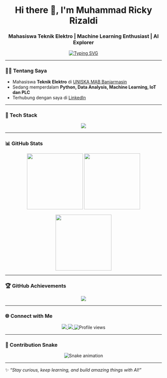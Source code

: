 <!-- Header -->
<h1 align="center">Hi there 👋, I'm Muhammad Ricky Rizaldi</h1>
<h3 align="center">Mahasiswa Teknik Elektro | Machine Learning Enthusiast | AI Explorer</h3>

<!-- Typing SVG -->
<p align="center">
  <a href="https://github.com/DenverCoder1/readme-typing-svg">
    <img src="https://readme-typing-svg.herokuapp.com?font=Fira+Code&weight=500&size=22&pause=1000&color=3EB489&center=true&vCenter=true&width=600&lines=Welcome+to+my+GitHub+Profile!;Mahasiswa+Teknik+Elektro;Machine+Learning+Enthusiast;Artificial+Intelligence+Explorer" alt="Typing SVG" />
  </a>
</p>

---

### 👨‍💻 Tentang Saya
- Mahasiswa **Teknik Elektro** di [UNISKA MAB Banjarmasin](https://uniska-bjm.ac.id)  
- Sedang memperdalam **Python, Data Analysis, Machine Learning, IoT dan PLC**  
- Terhubung dengan saya di [LinkedIn](https://www.linkedin.com/in/mrickyr)  

---

### 🚀 Tech Stack
<p align="center">
  <img src="https://skillicons.dev/icons?i=python,tensorflow,pytorch,c,cpp,java,git,github,linux,vscode&perline=8" />
</p>

---

### 📊 GitHub Stats
<p align="center">
  <img src="https://github-readme-stats.vercel.app/api?username=mrickyrizaldi&show_icons=true&theme=algolia&count_private=true&hide_border=true" height="180em"/>
  <img src="https://github-readme-stats.vercel.app/api/top-langs/?username=mrickyrizaldi&layout=compact&theme=algolia&hide_border=true" height="180em"/>
</p>

<p align="center">
  <img src="https://github-readme-streak-stats.herokuapp.com/?user=mrickyrizaldi&theme=algolia&hide_border=true" height="180em" />
</p>

---

### 🏆 GitHub Achievements
<p align="center">
  <img src="https://github-profile-trophy.vercel.app/?username=mrickyrizaldi&theme=algolia&no-frame=true&row=1&column=7" />
</p>

---

### 🌐 Connect with Me
<p align="center">
  <a href="https://www.linkedin.com/in/mrickyr">
    <img src="https://img.shields.io/badge/LinkedIn-0A66C2?style=for-the-badge&logo=linkedin&logoColor=white"/>
  </a>
  <a href="https://github.com/mrickyrizaldi">
    <img src="https://img.shields.io/github/followers/mrickyrizaldi?label=Follow&style=for-the-badge&logo=github"/>
  </a>
  <img src="https://komarev.com/ghpvc/?username=mrickyrizaldi&label=Profile%20views&color=0e75b6&style=for-the-badge" alt="Profile views" />
</p>

---

### 🐍 Contribution Snake
<p align="center">
  <img src="https://github.com/mrickyrizaldi/mrickyrizaldi/blob/output/snake.svg" alt="Snake animation" />
</p>

---

✨ _“Stay curious, keep learning, and build amazing things with AI!”_
